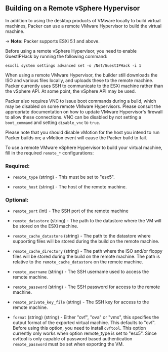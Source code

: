## Building on a Remote vSphere Hypervisor

In addition to using the desktop products of VMware locally to build virtual
machines, Packer can use a remote VMware Hypervisor to build the virtual
machine.

-&gt; **Note:** Packer supports ESXi 5.1 and above.

Before using a remote vSphere Hypervisor, you need to enable GuestIPHack by
running the following command:

``` text
esxcli system settings advanced set -o /Net/GuestIPHack -i 1
```

When using a remote VMware Hypervisor, the builder still downloads the ISO and
various files locally, and uploads these to the remote machine. Packer currently
uses SSH to communicate to the ESXi machine rather than the vSphere API. At some
point, the vSphere API may be used.

Packer also requires VNC to issue boot commands during a build, which may be
disabled on some remote VMware Hypervisors. Please consult the appropriate
documentation on how to update VMware Hypervisor's firewall to allow these
connections. VNC can be disabled by not setting a `boot_command` and setting
`disable_vnc` to `true`.

Please note that you should disable vMotion for the host you intend to run
Packer builds on; a vMotion event will cause the Packer build to fail.

To use a remote VMware vSphere Hypervisor to build your virtual machine, fill in
the required `remote_*` configurations:

### Required:

-   `remote_type` (string) - This must be set to "esx5".

-   `remote_host` (string) - The host of the remote machine.

### Optional:

-   `remote_port` (int) - The SSH port of the remote machine

-   `remote_datastore` (string) - The path to the datastore where the VM will be stored
    on the ESXi machine.

-   `remote_cache_datastore` (string) - The path to the datastore where supporting files
    will be stored during the build on the remote machine.

-   `remote_cache_directory` (string) - The path where the ISO and/or floppy files will
    be stored during the build on the remote machine. The path is relative to
    the `remote_cache_datastore` on the remote machine.

-   `remote_username` (string) - The SSH username used to access the remote machine.

-   `remote_password` (string) - The SSH password for access to the remote machine.

-   `remote_private_key_file` (string) - The SSH key for access to the remote machine.

-   `format` (string) (string) - Either "ovf", "ova" or "vmx", this specifies the output
    format of the exported virtual machine. This defaults to "ovf".
    Before using this option, you need to install `ovftool`. This option
    currently only works when option remote_type is set to "esx5".
    Since ovftool is only capable of password based authentication
    `remote_password` must be set when exporting the VM.
